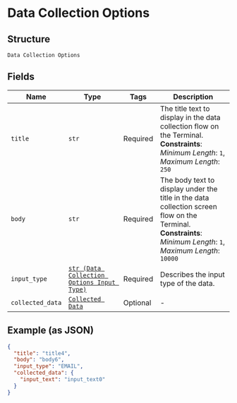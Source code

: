 
# Data Collection Options

## Structure

`Data Collection Options`

## Fields

| Name | Type | Tags | Description |
|  --- | --- | --- | --- |
| `title` | `str` | Required | The title text to display in the data collection flow on the Terminal.<br>**Constraints**: *Minimum Length*: `1`, *Maximum Length*: `250` |
| `body` | `str` | Required | The body text to display under the title in the data collection screen flow on the<br>Terminal.<br>**Constraints**: *Minimum Length*: `1`, *Maximum Length*: `10000` |
| `input_type` | [`str (Data Collection Options Input Type)`](../../doc/models/data-collection-options-input-type.md) | Required | Describes the input type of the data. |
| `collected_data` | [`Collected Data`](../../doc/models/collected-data.md) | Optional | - |

## Example (as JSON)

```json
{
  "title": "title4",
  "body": "body6",
  "input_type": "EMAIL",
  "collected_data": {
    "input_text": "input_text0"
  }
}
```


